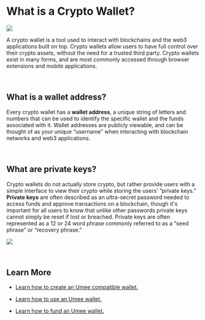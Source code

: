 # What is a Crypto Wallet?

![](/bg/what-is-a-crypto-wallet.png)

A crypto wallet is a tool used to interact with blockchains and the web3 applications built on top. Crypto wallets allow users to have full control over their crypto assets, without the need for a trusted third party. Crypto wallets exist in many forms, and are most commonly accessed through browser extensions and mobile applications.

<br>

## What is a wallet address?

Every crypto wallet has a **wallet address**, a unique string of letters and numbers that can be used to identify the specific wallet and the funds associated with it. Wallet addresses are publicly viewable, and can be thought of as your unique “username” when interacting with blockchain networks and web3 applications.

<br>

## What are private keys?

Crypto wallets do not actually store crypto, but rather provide users with a simple interface to view their crypto while storing the users’ “private keys.” **Private keys** are often described as an ultra-secret password needed to access funds and approve transactions on a blockchain, though it's important for all users to know that unlike other passwords private keys cannot simply be reset if lost or breached. Private keys are often represented as a 12 or 24 word phrase commonly referred to as a “seed phrase” or “recovery phrase."&#x20;

![](/bg/what-is-crypto-wallet-info.png)

<br>

## Learn More

- [Learn how to create an Umee compatible wallet.](/users/getting-started/creating-wallet)

- [Learn how to use an Umee wallet.](/users/getting-started/using-wallet)

- [Learn how to fund an Umee wallet.](/users/getting-started/funding-wallet)